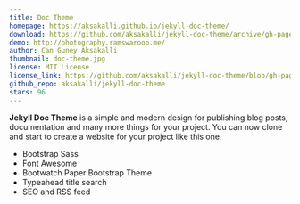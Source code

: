```yaml
---
title: Doc Theme
homepage: https://aksakalli.github.io/jekyll-doc-theme/
download: https://github.com/aksakalli/jekyll-doc-theme/archive/gh-pages.zip
demo: http://photography.ramswaroop.me/
author: Can Guney Aksakalli
thumbnail: doc-theme.jpg
license: MIT License
license_link: https://github.com/aksakalli/jekyll-doc-theme/blob/gh-pages/LICENSE
github_repo: aksakalli/jekyll-doc-theme
stars: 96
---
```


**Jekyll Doc Theme** is a simple and modern design for publishing blog posts, documentation and many more things for your project.
You can now clone and start to create a website for your project like this one.

- Bootstrap Sass
- Font Awesome
- Bootwatch Paper Bootstrap Theme
- Typeahead title search
- SEO and RSS feed
